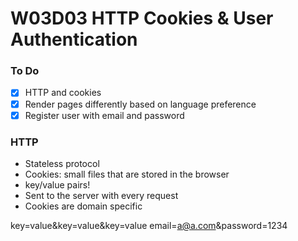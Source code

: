 # W03D03 HTTP Cookies & User Authentication

### To Do
- [x] HTTP and cookies
- [x] Render pages differently based on language preference
- [x] Register user with email and password

### HTTP
* Stateless protocol
* Cookies: small files that are stored in the browser
* key/value pairs!
* Sent to the server with every request
* Cookies are domain specific


key=value&key=value&key=value
email=a@a.com&password=1234














# 
